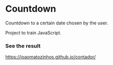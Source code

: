 # Countdown

Countdown to a certain date chosen by the user.

Project to train JavaScript.

### See the result

https://joaomatozinhos.github.io/contador/
